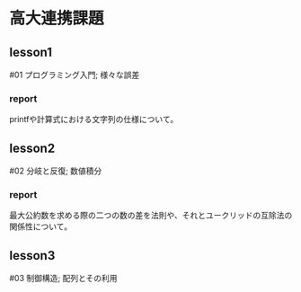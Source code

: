 # 高大連携課題
## lesson1
#01 プログラミング入門; 様々な誤差
### report
printfや計算式における文字列の仕様について。

## lesson2
#02 分岐と反復; 数値積分
### report
最大公約数を求める際の二つの数の差を法則や、それとユークリッドの互除法の関係性について。

## lesson3
#03 制御構造; 配列とその利用
